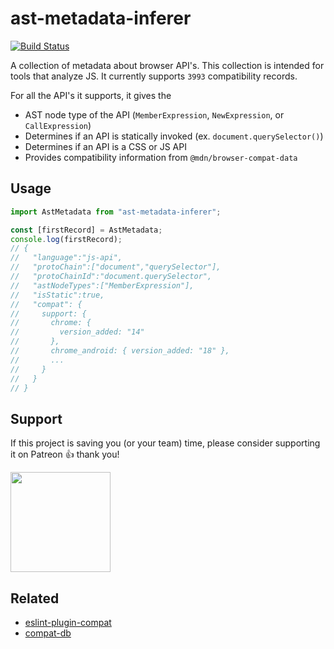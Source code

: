 # ast-metadata-inferer

[![Build Status](https://travis-ci.org/amilajack/ast-metadata-inferer.svg?branch=master&maxAge=2592)](https://travis-ci.org/amilajack/ast-metadata-inferer)

A collection of metadata about browser API's. This collection is intended for tools that analyze JS. It currently supports `3993` compatibility records.

For all the API's it supports, it gives the

- AST node type of the API (`MemberExpression`, `NewExpression`, or `CallExpression`)
- Determines if an API is statically invoked (ex. `document.querySelector()`)
- Determines if an API is a CSS or JS API
- Provides compatibility information from `@mdn/browser-compat-data`

## Usage

```js
import AstMetadata from "ast-metadata-inferer";

const [firstRecord] = AstMetadata;
console.log(firstRecord);
// {
//   "language":"js-api",
//   "protoChain":["document","querySelector"],
//   "protoChainId":"document.querySelector",
//   "astNodeTypes":["MemberExpression"],
//   "isStatic":true,
//   "compat": {
//     support: {
//       chrome: {
//         version_added: "14"
//       },
//       chrome_android: { version_added: "18" },
//       ...
//     }
//   }
// }
```

## Support

If this project is saving you (or your team) time, please consider supporting it on Patreon 👍 thank you!

<p>
  <a href="https://www.patreon.com/amilajack">
    <img src="https://c5.patreon.com/external/logo/become_a_patron_button@2x.png" width="160">
  </a>
</p>

## Related

- [eslint-plugin-compat](https://github.com/amilajack/eslint-plugin-compat)
- [compat-db](https://github.com/amilajack/compat-db)
